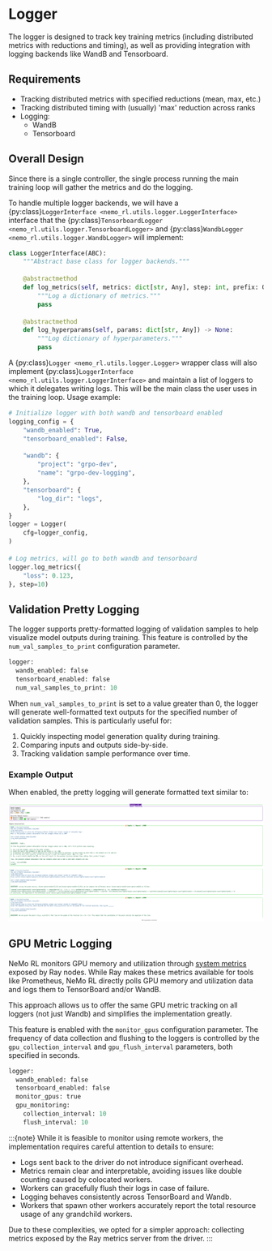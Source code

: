 # Logger

The logger is designed to track key training metrics (including distributed metrics with reductions and timing), as well as providing integration with logging backends like WandB and Tensorboard.

## Requirements

* Tracking distributed metrics with specified reductions (mean, max, etc.)
* Tracking distributed timing with (usually) 'max' reduction across ranks
* Logging:
   * WandB
   * Tensorboard

## Overall Design

Since there is a single controller, the single process running the main training loop will gather the metrics and do the logging.

To handle multiple logger backends, we will have a {py:class}`LoggerInterface <nemo_rl.utils.logger.LoggerInterface>` interface that the {py:class}`TensorboardLogger <nemo_rl.utils.logger.TensorboardLogger>` and {py:class}`WandbLogger <nemo_rl.utils.logger.WandbLogger>` will implement:

```python
class LoggerInterface(ABC):
    """Abstract base class for logger backends."""

    @abstractmethod
    def log_metrics(self, metrics: dict[str, Any], step: int, prefix: Optional[str]: "") -> None:
        """Log a dictionary of metrics."""
        pass

    @abstractmethod
    def log_hyperparams(self, params: dict[str, Any]) -> None:
        """Log dictionary of hyperparameters."""
        pass
```

A {py:class}`Logger <nemo_rl.utils.logger.Logger>` wrapper class will also implement {py:class}`LoggerInterface <nemo_rl.utils.logger.LoggerInterface>` and maintain a list of loggers to which it delegates writing logs. This will be the main class the user uses in the training loop. Usage example:

```python
# Initialize logger with both wandb and tensorboard enabled
logging_config = {
    "wandb_enabled": True,
    "tensorboard_enabled": False,

    "wandb": {
        "project": "grpo-dev",
        "name": "grpo-dev-logging",
    },
    "tensorboard": {
        "log_dir": "logs",
    },
}
logger = Logger(
    cfg=logger_config,
)

# Log metrics, will go to both wandb and tensorboard
logger.log_metrics({
    "loss": 0.123,
}, step=10)
```

## Validation Pretty Logging

The logger supports pretty-formatted logging of validation samples to help visualize model outputs during training. This feature is controlled by the `num_val_samples_to_print` configuration parameter.

```python
logger:
  wandb_enabled: false
  tensorboard_enabled: false
  num_val_samples_to_print: 10
```

When `num_val_samples_to_print` is set to a value greater than 0, the logger will generate well-formatted text outputs for the specified number of validation samples. This is particularly useful for:

1. Quickly inspecting model generation quality during training.
2. Comparing inputs and outputs side-by-side.
3. Tracking validation sample performance over time.

### Example Output

When enabled, the pretty logging will generate formatted text similar to:

![Validation Pretty Logging Example](../assets/val-log.png)

## GPU Metric Logging

NeMo RL monitors GPU memory and utilization through [system metrics](https://docs.ray.io/en/latest/ray-observability/reference/system-metrics.html#system-metrics) exposed by Ray nodes. While Ray makes these metrics available for tools like Prometheus, NeMo RL directly polls GPU memory and utilization data and logs them to TensorBoard and/or WandB.

This approach allows us to offer the same GPU metric tracking on all loggers (not just Wandb) and simplifies the implementation greatly.

This feature is enabled with the `monitor_gpus` configuration parameter. The frequency of data collection and flushing to the loggers is controlled by the `gpu_collection_interval` and `gpu_flush_interval` parameters, both specified in seconds.

```python
logger:
  wandb_enabled: false
  tensorboard_enabled: false
  monitor_gpus: true
  gpu_monitoring:
    collection_interval: 10
    flush_interval: 10
```

:::{note}
While it is feasible to monitor using remote workers, the implementation requires careful attention to details to ensure:
* Logs sent back to the driver do not introduce significant overhead.
* Metrics remain clear and interpretable, avoiding issues like double counting caused by colocated workers.
* Workers can gracefully flush their logs in case of failure.
* Logging behaves consistently across TensorBoard and Wandb.
* Workers that spawn other workers accurately report the total resource usage of any grandchild workers.

Due to these complexities, we opted for a simpler approach: collecting metrics exposed by the Ray metrics server from the driver.
:::
